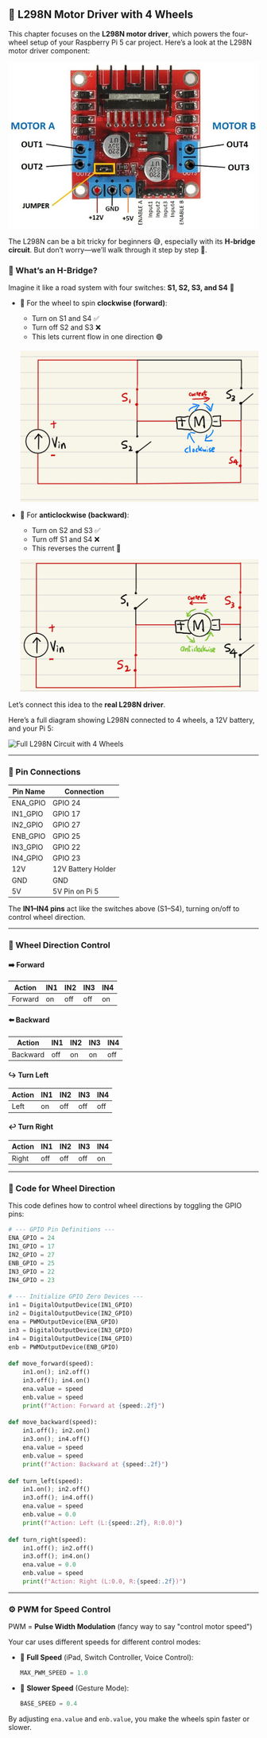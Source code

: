 ## 🔌 L298N Motor Driver with 4 Wheels

This chapter focuses on the **L298N motor driver**, which powers the four-wheel setup of your Raspberry Pi 5 car project. Here’s a look at the L298N motor driver component:

![L298N Motor Driver Component](assets/L298N.jpg)

The L298N can be a bit tricky for beginners 😅, especially with its **H-bridge circuit**. But don’t worry—we’ll walk through it step by step 👣.

### 🧠 What’s an H-Bridge?
Imagine it like a road system with four switches: **S1, S2, S3, and S4** 🚦

- 🔁 For the wheel to spin **clockwise (forward)**:
  - Turn on S1 and S4 ✅
  - Turn off S2 and S3 ❌
  - This lets current flow in one direction 🟢

  ![Clockwise Circuit Picture](assets/motorclockwise.jpg)

- 🔁 For **anticlockwise (backward)**:
  - Turn on S2 and S3 ✅
  - Turn off S1 and S4 ❌
  - This reverses the current 🔄

  ![Anticlockwise Circuit Picture](assets/motoranticlockwise.jpg)

Let’s connect this idea to the **real L298N driver**.

Here’s a full diagram showing L298N connected to 4 wheels, a 12V battery, and your Pi 5:

![Full L298N Circuit with 4 Wheels](images/l298n_full_circuit.jpg)

---

### 🔌 Pin Connections

| Pin Name    | Connection            |
|-------------|------------------------|
| ENA_GPIO    | GPIO 24               |
| IN1_GPIO    | GPIO 17               |
| IN2_GPIO    | GPIO 27               |
| ENB_GPIO    | GPIO 25               |
| IN3_GPIO    | GPIO 22               |
| IN4_GPIO    | GPIO 23               |
| 12V         | 12V Battery Holder    |
| GND         | GND                   |
| 5V          | 5V Pin on Pi 5        |

The **IN1–IN4 pins** act like the switches above (S1–S4), turning on/off to control wheel direction.

---

### 🔄 Wheel Direction Control

#### ➡️ Forward
| Action      | IN1 | IN2 | IN3 | IN4 |
|-------------|-----|-----|-----|-----|
| Forward     | on  | off | off | on  |

#### ⬅️ Backward
| Action      | IN1 | IN2 | IN3 | IN4 |
|-------------|-----|-----|-----|-----|
| Backward    | off | on  | on  | off |

#### ↪️ Turn Left
| Action      | IN1 | IN2 | IN3 | IN4 |
|-------------|-----|-----|-----|-----|
| Left        | on  | off | off | off |

#### ↩️ Turn Right
| Action      | IN1 | IN2 | IN3 | IN4 |
|-------------|-----|-----|-----|-----|
| Right       | off | off | off | on  |

---

### 🧾 Code for Wheel Direction
This code defines how to control wheel directions by toggling the GPIO pins:

```python
# --- GPIO Pin Definitions ---
ENA_GPIO = 24
IN1_GPIO = 17
IN2_GPIO = 27
ENB_GPIO = 25
IN3_GPIO = 22
IN4_GPIO = 23

# --- Initialize GPIO Zero Devices ---
in1 = DigitalOutputDevice(IN1_GPIO)
in2 = DigitalOutputDevice(IN2_GPIO)
ena = PWMOutputDevice(ENA_GPIO)
in3 = DigitalOutputDevice(IN3_GPIO)
in4 = DigitalOutputDevice(IN4_GPIO)
enb = PWMOutputDevice(ENB_GPIO)

def move_forward(speed):
    in1.on(); in2.off()
    in3.off(); in4.on()
    ena.value = speed
    enb.value = speed
    print(f"Action: Forward at {speed:.2f}")

def move_backward(speed):
    in1.off(); in2.on()
    in3.on(); in4.off()
    ena.value = speed
    enb.value = speed
    print(f"Action: Backward at {speed:.2f}")

def turn_left(speed):
    in1.on(); in2.off()
    in3.off(); in4.off()
    ena.value = speed
    enb.value = 0.0
    print(f"Action: Left (L:{speed:.2f}, R:0.0)")

def turn_right(speed):
    in1.off(); in2.off()
    in3.off(); in4.on()
    ena.value = 0.0
    enb.value = speed
    print(f"Action: Right (L:0.0, R:{speed:.2f})")
```

---

### ⚙️ PWM for Speed Control

PWM = **Pulse Width Modulation** (fancy way to say "control motor speed")

Your car uses different speeds for different control modes:

- 💨 **Full Speed** (iPad, Switch Controller, Voice Control):
  ```python
  MAX_PWM_SPEED = 1.0
  ```
- 🐢 **Slower Speed** (Gesture Mode):
  ```python
  BASE_SPEED = 0.4
  ```

By adjusting `ena.value` and `enb.value`, you make the wheels spin faster or slower. 
